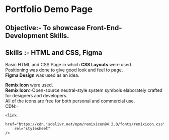﻿# Portfolio Demo Page

## Objective:- To showcase Front-End-Development Skills.

## Skills :- HTML and CSS, Figma

Basic HTML and CSS Page in which __CSS Layouts__ were used.\
Positioning was done to give good look and feel to page.\
__Figma Design__ was used as an idea.

__Remix Icon__ were used.\
__Remix Icon__:-Open-source neutral-style system symbols elaborately crafted for designers and developers.\
All of the icons are free for both personal and commercial use.\
CDN:- 
```
<link
    href="https://cdn.jsdelivr.net/npm/remixicon@4.2.0/fonts/remixicon.css"
    rel="stylesheet"
/>
```
 
